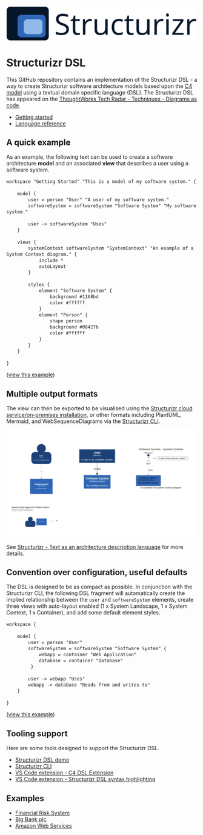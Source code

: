 ![Structurizr](docs/images/structurizr-banner.png)

# Structurizr DSL

This GitHub repository contains an implementation of the Structurizr DSL - a way to create Structurizr software architecture models based upon the [C4 model](https://c4model.com) using a textual domain specific language (DSL). The Structurizr DSL has appeared on the [ThoughtWorks Tech Radar - Techniques - Diagrams as code](https://www.thoughtworks.com/radar/techniques?blipid=202010027).

* [Getting started](docs/getting-started.md)
* [Language reference](docs/language-reference.md)

## A quick example

As an example, the following text can be used to create a software architecture __model__ and an associated __view__ that describes a user using a software system.

```
workspace "Getting Started" "This is a model of my software system." {

    model {
        user = person "User" "A user of my software system."
        softwareSystem = softwareSystem "Software System" "My software system."

        user -> softwareSystem "Uses"
    }

    views {
        systemContext softwareSystem "SystemContext" "An example of a System Context diagram." {
            include *
            autoLayout
        }

        styles {
            element "Software System" {
                background #1168bd
                color #ffffff
            }
            element "Person" {
                shape person
                background #08427b
                color #ffffff
            }
        }
    }
    
}
```

([view this example](https://structurizr.com/dsl?src=https://raw.githubusercontent.com/structurizr/dsl/master/examples/getting-started.dsl))

## Multiple output formats

The view can then be exported to be visualised using the [Structurizr cloud service/on-premises installation](https://structurizr.com), or other formats including PlantUML, Mermaid, and WebSequenceDiagrams via the [Structurizr CLI](https://github.com/structurizr/cli).

![Multiple output formats: Structurizr, Mermaid, PlantUML](docs/images/multiple-output-formats.png)

See [Structurizr - Text as an architecture description language](https://structurizr.com/help/text) for more details.

## Convention over configuration, useful defaults

The DSL is designed to be as compact as possible. In conjunction with the Structurizr CLI, the following DSL fragment will automatically create the implied relationship between the ```user``` and ```softwareSystem``` elements, create three views with auto-layout enabled (1 x System Landscape, 1 x System Context, 1 x Container), and add some default element styles.

```
workspace {

    model {
        user = person "User"
        softwareSystem = softwareSystem "Software System" {
            webapp = container "Web Application"
            database = container "Database"
         }

        user -> webapp "Uses"
        webapp -> database "Reads from and writes to"
    }

}
```

([view this example](https://structurizr.com/dsl?src=https://gist.githubusercontent.com/simonbrowndotje/3eefa2b8adcbdef55ce6de4875b39f3a/raw/0c2dd656e091b2b61a70d2280c8a8b2cf0d90db8/workspace.dsl))

## Tooling support

Here are some tools designed to support the Structurizr DSL.

* [Structurizr DSL demo](https://structurizr.com/dsl)
* [Structurizr CLI](https://github.com/structurizr/cli)
* [VS Code extension - C4 DSL Extension](https://marketplace.visualstudio.com/items?itemName=systemticks.c4-dsl-extension)
* [VS Code extension - Structurizr DSL syntax highlighting](https://marketplace.visualstudio.com/items?itemName=ciarant.vscode-structurizr)

## Examples

* [Financial Risk System](https://structurizr.com/dsl?src=https://raw.githubusercontent.com/structurizr/dsl/master/examples/financial-risk-system.dsl)
* [Big Bank plc](https://structurizr.com/dsl?src=https://raw.githubusercontent.com/structurizr/dsl/master/examples/big-bank-plc.dsl)
* [Amazon Web Services](https://structurizr.com/dsl?src=https://raw.githubusercontent.com/structurizr/dsl/master/examples/amazon-web-services.dsl)